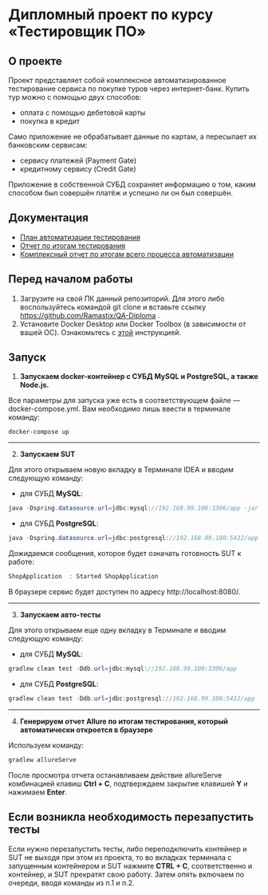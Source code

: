 # Дипломный проект по курсу «Тестировщик ПО»
## О проекте

Проект представляет собой комплексное автоматизированное тестирование сервиса по покупке туров через интернет-банк. Купить тур можно с помощью двух способов:
- оплата с помощью дебетовой карты
- покупка в кредит

Само приложение не обрабатывает данные по картам, а пересылает их банковским сервисам:
- сервису платежей (Payment Gate)
- кредитному сервису (Credit Gate)

Приложение в собственной СУБД сохраняет информацию о том, каким способом был совершён платёж и успешно ли он был совершён.

## Документация

- [План автоматизации тестирования](https://github.com/Ramastix/QA-Diploma/blob/main/Plan.md)
- [Отчет по итогам тестирования](https://github.com/Ramastix/QA-Diploma/blob/main/Report.md)
- [Комплексный отчет по итогам всего процесса автоматизации](https://github.com/Ramastix/QA-Diploma/blob/main/Summary.md)

## **Перед началом работы**
1. Загрузите на свой ПК данный репозиторий. Для этого либо воспользуйтесь командой git clone и вставьте ссылку https://github.com/Ramastix/QA-Diploma .
2. Установите Docker Desktop или Docker Toolbox (в зависимости от вашей ОС). Ознакомьтесь с [этой](https://github.com/netology-code/aqa-homeworks/blob/aqa4/docker/installation.md) инструкцией.

## **Запуск**
1. **Запускаем docker-контейнер с СУБД MySQL и PostgreSQL, а также Node.js.**

Все параметры для запуска уже есть в соответствующем файле — docker-compose.yml. Вам необходимо лишь ввести в терминале команду:
```
docker-compose up
```

---------

2. **Запускаем SUT**

Для этого открываем новую вкладку в Терминале IDEA и вводим следующую команду:
- для СУБД **MySQL**:
```java
java -Dspring.datasource.url=jdbc:mysql://192.168.99.100:3306/app -jar artifacts/aqa-shop.jar
```
- для СУБД **PostgreSQL**:
```java
java -Dspring.datasource.url=jdbc:postgresql://192.168.99.100:5432/app -jar artifacts/aqa-shop.jar
```
Дожидаемся сообщения, которое будет означать готовность SUT к работе:
```java
ShopApplication  : Started ShopApplication 
```

В браузере сервис будет доступен по адресу http://localhost:8080/.

---------

3. **Запускаем авто-тесты**

Для этого открываем еще одну вкладку в Терминале и вводим следующую команду:
- для СУБД **MySQL**:
```java
gradlew clean test -Ddb.url=jdbc:mysql://192.168.99.100:3306/app 
```
- для СУБД **PostgreSQL**:
```java
gradlew clean test -Ddb.url=jdbc:postgresql://192.168.99.100:5432/app
```
---------

4. **Генерируем отчет Allure по итогам тестирования, который автоматически откроется в браузере**

Используем команду:
```java
gradlew allureServe
```
После просмотра отчета останавливаем действие allureServe комбинацией клавиш **Ctrl + C**, подтверждаем закрытие клавишей **Y** и нажимаем **Enter**.

## **Если возникла необходимость перезапустить тесты**
Если нужно перезапустить тесты, либо переподключить контейнер и SUT не выходя при этом из проекта, то во вкладках терминала с запущенным контейнером 
и SUT нажмите **CTRL + C**, соответственно и контейнер, и SUT прекратят свою работу. Затем опять включаем по очереди, вводя команды из п.1 и п.2.
